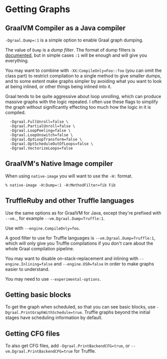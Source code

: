 # Getting Graphs

## GraalVM Compiler as a Java compiler

`-Dgraal.Dump=:1` is a simple option to enable Graal graph dumping.

The value of `Dump` is a *dump filter*. The format of dump filters is
[documented][dump-filters], but in simple cases `:1` will be enough and will
give you everything.

[dump-filters]: https://github.com/oracle/graal/blob/master/compiler/src/org.graalvm.compiler.debug/src/org/graalvm/compiler/debug/doc-files/DumpHelp.txt

You may want to combine with `-XX:CompileOnly=Foo::foo` (you can omit the class
part) to restrict  compilation to a single method to give smaller dumps, and to
some extent make graphs simpler by avoiding what you want to look at being
inlined, or other things being inlined into it.

Graal tends to be quite aggressive about loop unrolling, which can produce
massive graphs with the logic repeated. I often use these flags to simplify the
graph without significantly effecting too much how the logic in it is compiled.

```
  -Dgraal.FullUnroll=false \
  -Dgraal.PartialUnroll=false \
  -Dgraal.LoopPeeling=false \
  -Dgraal.LoopUnswitch=false \
  -Dgraal.OptLoopTransform=false \
  -Dgraal.OptScheduleOutOfLoops=false \
  -Dgraal.VectorizeLoops=false
```

## GraalVM's Native Image compiler

When using `native-image` you will want to use the `-H:` format.

```
% native-image -H:Dump=:1 -H:MethodFilter=fib Fib
```

## TruffleRuby and other Truffle languages

Use the same options as for GraalVM for Java, except they're prefixed with
`--vm.`, for example `--vm.Dgraal.Dump=Truffle:1`.

Use with `--engine.CompileOnly=foo`.

A good filter to use for Truffle languages is `--vm.Dgraal.Dump=Truffle:1`,
which will only give you Truffle compilations if you don't care about the
whole Graal compilation pipeline.

You may want to disable on-stack-replacement and inlining with
`--engine.Inlining=false` and `--engine.OSR=false` in order to make graphs
easier to understand.

You may need to use `--experimental-options`.

## Getting basic blocks

To get the graph when scheduled, so that you can see basic blocks, use
`-Dgraal.PrintGraphWithSchedule=true`. Truffle graphs beyond the initial stages
have scheduling information by default.

## Getting CFG files

To also get CFG files, add `-Dgraal.PrintBackendCFG=true`, or
`--vm.Dgraal.PrintBackendCFG=true` for Truffle.
